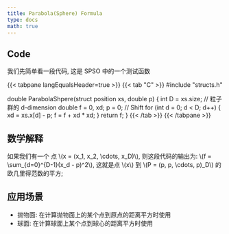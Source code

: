 ```yaml
---
title: Parabola(Sphere) Formula
type: docs
math: true
---
```


## Code

我们先简单看一段代码, 这是 SPSO 中的一个测试函数

{{< tabpane langEqualsHeader=true >}}
 {{< tab "C" >}}
 #include "structs.h"

double ParabolaShpere(struct position xs, double p)
{
    int D = xs.size; // 粒子群的 d-dimension
    double f = 0, xd;
    p = 0; // Shift
    for (int d = 0; d < D; d++)
    {
        xd = xs.x[d] - p;
        f = f + xd * xd;
    }
    return f;
}
 {{< /tab >}}
 {{< /tabpane >}}

## 数学解释

如果我们有一个 点 \\(x = (x_1, x_2, \cdots, x_D)\\), 则这段代码的输出为: \\(f = \sum_{d=0}^{D-1}(x_d - p)^2\\), 这就是点 \\(x\\) 到 \\(P = (p, p, \cdots, p)_D\\) 的欧几里得范数的平方;

## 应用场景

* 抛物面: 在计算抛物面上的某个点到原点的距离平方时使用
* 球面: 在计算球面上某个点到球心的距离平方时使用